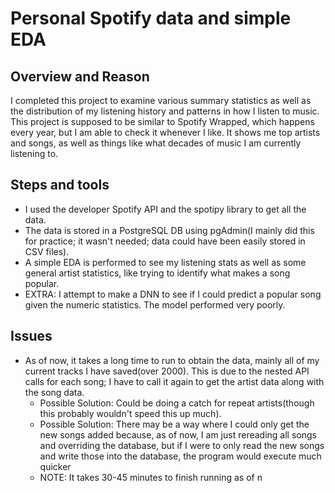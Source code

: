 # Personal Spotify data and simple EDA

## Overview and Reason
I completed this project to examine various summary statistics as well as the distribution of my listening history and patterns in how I listen to music. This project is supposed to be similar to Spotify Wrapped, which happens every year, but I am able to check it whenever I like. It shows me top artists and songs, as well as things like what decades of music I am currently listening to.

## Steps and tools
* I used the developer Spotify API and the spotipy library to get all the data.
* The data is stored in a PostgreSQL DB using pgAdmin(I mainly did this for practice; it wasn't needed; data could have been easily stored in CSV files).
* A simple EDA is performed to see my listening stats as well as some general artist statistics, like trying to identify what makes a song popular.
* EXTRA: I attempt to make a DNN to see if I could predict a popular song given the numeric statistics. The model performed very poorly.

## Issues
* As of now, it takes a long time to run to obtain the data, mainly all of my current tracks I have saved(over 2000). This is due to the nested API calls for each song; I have to call it again to get the artist data along with the song data. 
  - Possible Solution: Could be doing a catch for repeat artists(though this probably wouldn't speed this up much).
  - Possible Solution: There may be a way where I could only get the new songs added because, as of now, I am just rereading all songs and overriding the database, but if I were to only read the new songs and write those into the database, the program would execute much quicker
  - NOTE: It takes 30-45 minutes to finish running as of n
